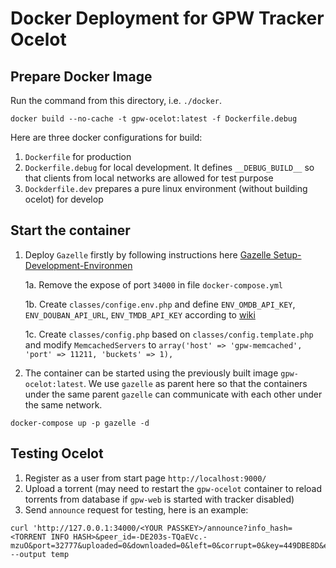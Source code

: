 # Docker Deployment for GPW Tracker Ocelot

## Prepare Docker Image
Run the command from this directory, i.e. `./docker`.
```shell
docker build --no-cache -t gpw-ocelot:latest -f Dockerfile.debug
```

Here are three docker configurations for build:
1. `Dockerfile` for production
2. `Dockerfile.debug` for local development. It defines `__DEBUG_BUILD__` so that clients from local networks are allowed for test purpose
3. `Dockderfile.dev` prepares a pure linux environment (without building ocelot) for develop

## Start the container
1. Deploy `Gazelle` firstly by following instructions here [Gazelle Setup-Development-Environmen](https://git.kshare.club:9443/Idiots/GPW/Gazelle/-/blob/dev/docs/Setup-Development-Environment.md)
   
   1a. Remove the expose of port `34000` in file `docker-compose.yml`
   
   1b. Create `classes/confige.env.php` and define `ENV_OMDB_API_KEY`, `ENV_DOUBAN_API_URL`, `ENV_TMDB_API_KEY` according to [wiki](https://git.kshare.club:9443/Idiots/Wiki/-/wikis/Key)
   
   1c. Create `classes/config.php` based on `classes/config.template.php` and modify `MemcachedServers` to `array('host' => 'gpw-memcached', 'port' => 11211, 'buckets' => 1),`

2. The container can be started using the previously built image `gpw-ocelot:latest`. We use `gazelle` as parent here 
   so that the containers under the same parent `gazelle` can communicate with each other under the same network.
```shell
docker-compose up -p gazelle -d
```

## Testing Ocelot
1. Register as a user from start page `http://localhost:9000/`
2. Upload a torrent (may need to restart the `gpw-ocelot` container to reload torrents from database if `gpw-web` is started with tracker disabled)
3. Send `announce` request for testing, here is an example:
```shell
curl 'http://127.0.0.1:34000/<YOUR PASSKEY>/announce?info_hash=<TORRENT INFO HASH>&peer_id=-DE203s-TQaEVc.-mzuO&port=32777&uploaded=0&downloaded=0&left=0&corrupt=0&key=449DBE8D&event=completed&numwant=200&compact=1&no_peer_id=1&supportcrypto=1&redundant=0'  --output temp
```
